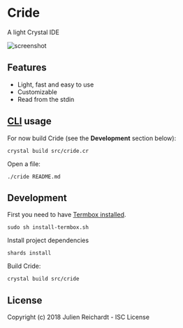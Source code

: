 # Cride

A light Crystal IDE

![screenshot](https://i.imgur.com/UCSsnDz.png)

## Features

* Light, fast and easy to use
* Customizable
* Read from the stdin

## [CLI](https://github.com/j8r/clicr) usage

For now build Cride (see the **Development** section below):

`crystal build src/cride.cr`

Open a file:

`./cride README.md`

## Development

First you need to have [Termbox installed](https://github.com/nsf/termbox#installation).

`sudo sh install-termbox.sh`

Install project dependencies

`shards install`

Build Cride:

`crystal build src/cride`

## License

Copyright (c) 2018 Julien Reichardt - ISC License
